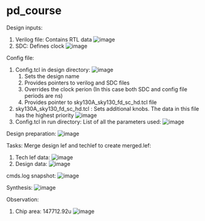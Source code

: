 # pd_course
Design inputs:
  1. Verilog file: Contains RTL data
     ![image](https://github.com/user-attachments/assets/e3b171b9-02a3-41c9-846e-823901518bad)
  2. SDC: Defines clock
     ![image](https://github.com/user-attachments/assets/cc421b41-4929-48c7-959f-73c47cc13b16)

Config file:
  1. Config.tcl in design directory:
     ![image](https://github.com/user-attachments/assets/e0359a86-9f5b-4a0e-a4f1-19282bd5bccf)
     1. Sets the design name
     2. Provides pointers to verilog and SDC files
     3. Overrides the clock perion (In this case both SDC and config file periods are ns)
     4. Provides pointer to sky130A_sky130_fd_sc_hd.tcl file
   2. sky130A_sky130_fd_sc_hd.tcl : Sets additional knobs. The data in this file has the highest priority
      ![image](https://github.com/user-attachments/assets/5693faa4-4857-4f0b-a5ff-7883f335b7da)
  3. Config.tcl in run directory: List of all the parameters used:
     ![image](https://github.com/user-attachments/assets/a947b4b3-d074-4d91-b289-1ffb2021715e)


Design preparation:
![image](https://github.com/user-attachments/assets/f26804f2-386b-4b5f-a3ac-45f205b6c1f5)

Tasks:
Merge design lef and techlef to create merged.lef:
  1. Tech lef data:
     ![image](https://github.com/user-attachments/assets/7652a8ee-d458-4e63-bb6b-7811b666b04f)
  2. Design data:
     ![image](https://github.com/user-attachments/assets/82b13a33-1da2-4a57-89c1-e6225f922f73)

cmds.log snapshot:
![image](https://github.com/user-attachments/assets/a2617ebb-ac8e-4e86-abd7-b47d1b8b8993)

Synthesis:
![image](https://github.com/user-attachments/assets/8a49020d-6919-422e-a518-fac4f8b4aaf7)

Observation:
  1. Chip area: 147712.92u
     ![image](https://github.com/user-attachments/assets/04c16645-4af3-4a08-90c3-77ce7e7c020b)
